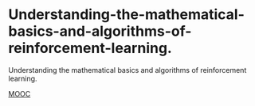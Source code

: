 # Understanding-the-mathematical-basics-and-algorithms-of-reinforcement-learning.
Understanding the mathematical basics and algorithms of reinforcement learning.

[MOOC](http://www.kmooc.kr/courses/course-v1:KoreaUnivK+ku_ai_002+2021_A48/course/)
